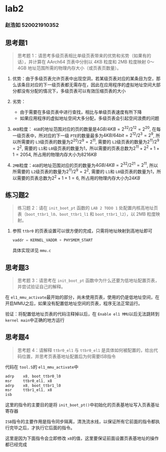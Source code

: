 # lab2

### 赵浩如 520021910352

## 思考题1

> 思考题 1：请思考多级页表相比单级页表带来的优势和劣势（如果有的话），并计算在 AArch64 页表中分别以 4KB 粒度和 2MB 粒度映射 0～4GB 地址范围所需的物理内存大小（或页表页数量）。

1. 优势：由于多级页表允许页表中出现空洞，若某级页表对应的某条目为空，那么该条目对应的下一级页表都无需存在，因此在应用程序的虚拟地址空间大部分都没有分配的情况下，多级页表可以有效压缩页表的大小
2. 劣势：

   * 由于需要在多级页表中进行查找，相比与单级页表速度有所下降
   * 如果应用程序的虚拟地址空间大多分配，多级页表会引起空间浪费的问题
3. `4KB`粒度： `4GB`的地址范围对应的页的数量是$4GB/4KB = 2^{32} / 2^{12} =  2^{20}$, 在每一级页表中，所对应的下一级 `PTE`的数量最多为$4KB/64bit = 2^{12} / 2 ^{3} = 2^9$, 所以所需要的 `L3`级页表的数量为$2^{20} / 2^9 = 2^{11}$, 需要的 `L2`级页表的数量为$2^{11} / 2^{9} = 2^2$, 需要的 `L1`和 `L0`级页表的数量为1，所以需要的页表总数为$2^{11} + 2^2 + 1 + 1 = 2054$, 所占用的物理内存大小为$8216KB$
4. `2MB`粒度：`4GB`的地址范围对应的页的数量为$4GB/4KB = 2^{32} / 2^{21} =  2^{11}$, 所以所需要的 `L2`级页表的数量为$2^{11} / 2^9 = 2^{2}$, 需要的 `L1`和 `L0`级页表的数量为1，所以需要的页表总数为$2^{2} + 1 + 1 = 6$, 所占用的物理内存大小为$24KB$

## 练习题2

> 练习题 2：请在 `init_boot_pt` 函数的 `LAB 2 TODO 1` 处配置内核高地址页表（`boot_ttbr1_l0`、`boot_ttbr1_l1` 和 `boot_ttbr1_l2`），以 2MB 粒度映射。

1. 参照 `ttbr0` 的页表设置可以很方便的完成，只需将地址映射到高地址即可

   ```C
   vaddr = KERNEL_VADDR + PHYSMEM_START
   ```

   具体实现详见 `mmu.c`

## 思考题3

> 思考题 3：请思考在 `init_boot_pt` 函数中为什么还要为低地址配置页表，并尝试验证自己的解释。

在 `el1_mmu_activate`最开始的部分，尚未使用页表，使用的仍是低地址空间，在开启MMU之后，如果没有配置低地址空间的页表，程序无法正常运行。

验证：将配置低地址页表的代码注释掉以后，在 `Enable el1 MMU`以后无法跳转到 `kernel main`中正确的地方运行

## 思考题4

> 思考题 4：请解释 `ttbr0_el1` 与 `ttbr0_el1` 是具体如何被配置的，给出代码位置，并思考页表基地址配置后为何需要ISB指令

代码在 `tool.S`的 `el1_mmu_activate`中

```C
adrp    x8, boot_ttbr0_l0
msr     ttbr0_el1, x8
adrp    x8, boot_ttbr1_l0
msr     ttbr1_el1, x8
isb
```

这里的指令的主要目的是将 `init_boot_pt()`中初始化的页表基地址写入页表基址寄存器

`ISB`指令的主要作用是指令同步隔离，清洗流水线，以保证所有它前面的指令都执行完毕之后，才执行它后面的指令。

这里是因为下面指令会立即修改 `x8`的值，这里要保证前面设置页表基地址的操作都已经完成
